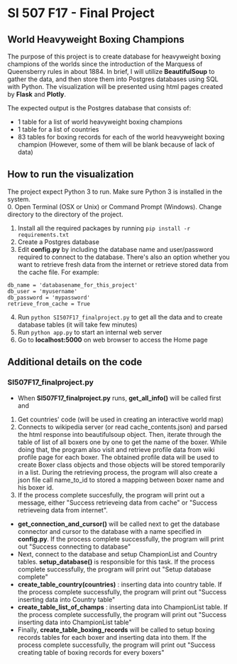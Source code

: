 # SI 507 F17 - Final Project
## World Heavyweight Boxing Champions
The purpose of this project is to create database for heavyweight boxing champions of the worlds since the introduction of the Marquess of Queensberry rules in about 1884. In brief, I will utilize __BeautifulSoup__ to gather the data, and then store them into Postgres databases using SQL with Python. The visualization will be presented using html pages created by __Flask__ and __Plotly__.

The expected output is the Postgres database that consists of:
* 1 table for a list of world heavyweight boxing champions 
* 1 table for a list of countries
* 83 tables for boxing records for each of the world heavyweight boxing champion (However, some of them will be blank because of lack of data)


## How to run the visualization
The project expect Python 3 to run. Make sure Python 3 is installed in the system.  
0. Open Terminal (OSX or Unix) or Command Prompt (Windows). Change directory to the directory of the project.
1. Install all the required packages by running ```pip install -r requirements.txt```
2. Create a Postgres database
3. Edit __config.py__ by including the database name and user/password required to connect to the database. There's also an option whether you want to retrieve fresh data from the internet or retrieve stored data from the cache file. For example:
```
db_name = 'databasename_for_this_project'
db_user = 'myusername'
db_password = 'mypassword'
retrieve_from_cache = True
```
4. Run ```python SI507F17_finalproject.py``` to get all the data and to create database tables (it will take few minutes)
5. Run ```python app.py``` to start an internal web server
6. Go to __localhost:5000__ on web browser to access the Home page

## Additional details on the code
### SI507F17_finalproject.py
* When __SI507F17_finalproject.py__ runs, __get_all_info()__ will be called first and
1. Get countries' code (will be used in creating an interactive world map)
2. Connects to wikipedia server (or read cache_contents.json) and parsed the html response into beautifulsoup object. Then, iterate through the table of list of all boxers one by one to get the name of the boxer. While doing that, the program also visit and retrieve profile data from wiki profile page for each boxer. The obtained profile data will be used to create Boxer class objects and those objects will be stored temporarily in a list. During the retrieving process, the program will also create a json file call name_to_id to stored a mapping between boxer name and his boxer id.
3. If the process complete succesfully, the program will print out a message, either "Success retrieveing data from cache" or "Success retrieveing data from internet".
* __get_connection_and_cursor()__ will be called next to get the database connector and cursor to the database with a name specified in __config.py__. If the process complete successfully, the program will print out "Success connecting to database"
* Next, connect to the database and setup ChampionList and Country tables. __setup_database()__ is responsible for this task. If the process complete successfully, the program will print out "Setup database complete"
* __create_table_country(countries)__ : inserting data into country table. If the process complete successfully, the program will print out "Success inserting data into Country table"
* __create_table_list_of_champs__ : inserting data into ChampionList table. If the process complete successfully, the program will print out "Success inserting data into ChampionList table"
* Finally, __create_table_boxing_records__ will be called to setup boxing records tables for each boxer and inserting data into them. If the process complete successfully, the program will print out "Success creating table of boxing records for every boxers"